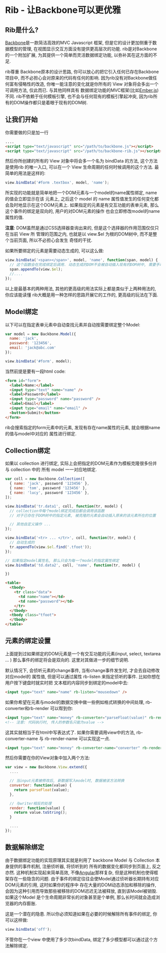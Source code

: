 Rib - 让Backbone可以更优雅
========================

Rib是什么?
---------

[Backbone](http://backbonejs.org)是一款简洁高效的MVC Javascript 框架,
但是它的设计更加侧重于数据模型的管理, 在视图显示交互方面没有提供更高层次的功能.
rib是对Backbone的一个附加扩展, 为其提供一个简单而灵活数据绑定功能, 以弥补其在这方面的不足.

rib尊重 Backbone原本的设计思路, 你可以放心的把它引入任何已存在Backbone项目中,
而不必担心会对原来的代码有任何的影响. 因为rib没有对Backbone做任何富有侵略性的改造,
你唯一能注意的变化就是你所有的 View 对象将会多出一个可调用方法, 仅此而已. 与其他同样具有
数据绑定功能的MVC框架(比如[Ember.js](http://emberjs.com))不同. rib不依赖于任何模板引擎,
也不会与任何现有的模板引擎起冲突, 因为rib所有的DOM操作都只是着眼于现有的DOM树.

让我们开始
--------

你需要做的只是加一行

```html
....
<script type="text/javascript" src="/path/to/backbone.js"></script>
<script type="text/javascript" src="/path/to/backbone-rib.js"></script>
```

然后你所创建的所有的 View 对象中将会多一个名为 bindData 的方法, 这个方法是使用rib
的唯一入口, 可以在一个 View 生命周期的任何时候调用的这个方法. 最简单的用法是这样的:

```js
view.bindData('#form .textbox', model, 'name');
```

所实现的功能就是简单地把一个DOM元素与一个model的name属性绑定, name的值会立即显示在该
元素上, 之后这个 model 的 name 属性值发生的任何变化都会及时地显示在这个DOM元素上.
如果指定的元素是有交互功能的表单元素, 那么这个事件的绑定是双向的, 用户的对DOM元素的操作
也会立即修改model的name属性的值.

**注意**: DOM虽然是通过CSS选择器查询出来的, 但是这个选择器的作用范围仅仅只在当前 View 所
管理的范围之内, 也就是以 view.$el 为根的DOM树中, 而不是整个当前页面, 所以不必担心会发生
奇怪的干扰.

如果所要绑定的元素是需要动态生成的, 可以这么做:

```js
view.bindData('<span></span>', model, 'name', function(span, model) {
  // 这个函数会在完成绑定后调用. 动态生成的DOM不会被自动插入现有的DOM树中, 需要手动插入
  span.appendTo(view.$el);
  //....
});
```

以上是最基本的两种用法, 其他的更高级的用法实际上都是类似于上两种用法的, 你应该能读懂
rib大概是用一种怎样的思路开展它的工作的, 更高级的玩法在下面.

Model绑定
--------

以下可以在指定表单元素中自动查找元素并自动按需要绑定整个Model:

```js
var model = new Backbone.Model({
  name: 'jack',
  password: '123456',
  email: 'jack@abc.com'
});

view.bindData('#form', model);
```

当然前提是要有一段html code:

```html
<form id="form">
  <label>Name:</label>
  <input type="text" name="name" />
  <label>Password</label>
  <input type="password" name="password" />
  <label>Email</label>
  <input type="email" name="email" />
  <button>Submit</button>
</form>
```

rib会搜索指定的form元素中的元素, 发现有存在name属性的元素, 就会根据name的值与model中对应的
属性进行绑定.

Collection绑定
-------------

如果以 collection 进行绑定, 实际上会把指定的DOM元素作为模板克隆很多份并与 collection 中的
所有 model 一一对应地绑定.

```js
var coll = new Backbone.Collection([
  { name: 'jack', password '123456' },
  { name: 'tom', password '123456' },
  { name: 'lucy', password '123456' },
]);

view.bindData('tr.data1', coll, function(tr, model) {
  // collection中每个model绑定完成后都会调用该函数
  // 对于已存在于DOM树中的指定元素, 被克隆的元素会自动插入原来的该元素所在的位置

  // 其他自定义操作 ...
});

view.bindData('<tr> ... </tr>', coll, function(tr, model) {
  // 自动生成的
  tr.appendTo(view.$el.find('.tfoot'));
});

// 如果指定model属性名, 那么只会为每一个model的指定属性绑定
view.bindData('td.data2', coll, 'name', function(tr, model) {

})
```

```html
<table>
  <tbody>
    <tr class="data">
      <td name="name"></td>
      <td name="password"></td>
    </tr>
  </tbody>
  <tbody class="tfoot">
  </tbody>
</table>
```

元素的绑定设置
------------

上面提到过如果绑定的DOM元素是一个有交互功能的元素(input, select, textarea ... )
那么事件的绑定将会是双向的. 这里对其做进一步的细节说明.

默认情况下, 会侦听元素的change事件, 当有change事件发生时, 才会去自动修改对应model的
属性值, 但是可以通过属性 rb-listen 来指定侦听的事件. 比如你想在用户按下键盘时就实时把
文本框的内容同步到绑定的model中去:

```html
<input type="text" name="name" rb-listen="mousedown" />
```

如果你希望在元素与model的数据交换中做一些例如格式转换的中间处理, rb-converter和rb-render
可以帮到你:

```html
<input type="text" name="money" rb-converter="parseFloat(value)" rb-render="value.toString()" />
<!-- 注意: 代码执行时, 传人的参数名只能为value -->
```

这其实就相当于在html中写表达式了. 如果你需要调用view中的方法, rb-converter-name 与 rb-render-name
可以实现这一点.

```html
<input type="text" name="money" rb-converter-name="converter" rb-render-name="render" />
```

然后你需要在你的View对象中加入两个方法:

```js
var view = new Backbone.View.extend({
  ....

  // 当input元素被修改后, 新数据写入model时, 数据被该方法转换
  converter: function(value) {
    return parseFloat(value);
  },

  // 与writer相反的处理
  render: function(value) {
    return value.toString();
  }

  ....
});
```

数据解除绑定
----------

由于数据绑定功能的实现原理其实就是利用了 backbone Model 与 Collection 本身提供的事件机制, 注册侦听器, 将侦听到的
所有的数据变化都同步到页面上, 反之亦然. 这种机制实现起来简单高效, 不像[Angular](https://angularjs.org/)那样复杂,
但是这种机制也使得框架存在一些隐含的问题. 由于事件的绑定往往会使Model通过侦听器长期持有对应DOM元素的引用, 这时如果你的程序中
存在大量的DOM动态添加和移除的操作, 会因为这种引用而导致那些被移除的DOM迟迟无法被释放, 直到该Model被销毁. 如果这个Model
是个生命周期非常长的对象甚至是个单例, 那么长时间就会造成浏览器的内存膨胀.

这是一个潜在的隐患. 所以你必须知道如果在必要的时候解除所有事件的绑定, 你可以这样做:

```js
view.bindData('off');
```

不管你在一个view 中使用了多少次bindData, 绑定了多少模型都可以通过这个方法解除绑定.



